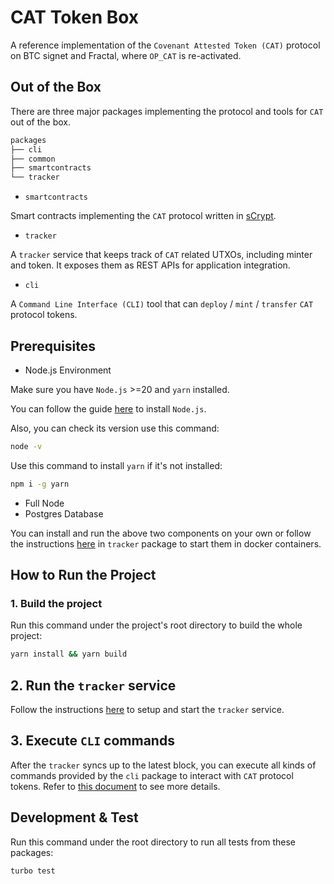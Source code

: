 # CAT Token Box

A reference implementation of the `Covenant Attested Token (CAT)` protocol on BTC signet and Fractal, where `OP_CAT` is re-activated.


## Out of the Box

There are three major packages implementing the protocol and tools for `CAT` out of the box.

```bash
packages
├── cli
├── common
├── smartcontracts
└── tracker
```


* `smartcontracts`

Smart contracts implementing the `CAT` protocol written in [sCrypt](https://github.com/sCrypt-Inc/scryptlib).


* `tracker`

A `tracker` service that keeps track of `CAT` related UTXOs, including minter and token. It exposes them as REST APIs for application integration.

* `cli`

A `Command Line Interface (CLI)` tool that can `deploy` / `mint` / `transfer` `CAT` protocol tokens.

## Prerequisites

* Node.js Environment

Make sure you have `Node.js` >=20 and `yarn` installed.

You can follow the guide [here](https://nodejs.org/en/download/package-manager) to install `Node.js`.

Also, you can check its version use this command:

```bash
node -v
```

Use this command to install `yarn` if it's not installed:

```bash
npm i -g yarn
```

* Full Node
* Postgres Database

You can install and run the above two components on your own or follow the instructions [here](./packages/tracker/README.md#prerequisite) in `tracker` package to start them in docker containers.

## How to Run the Project

### 1. Build the project

Run this command under the project's root directory to build the whole project:

```bash
yarn install && yarn build
```

## 2. Run the `tracker` service

Follow the instructions [here](./packages/tracker/README.md) to setup and start the `tracker` service.

## 3. Execute `CLI` commands

After the `tracker` syncs up to the latest block, you can execute all kinds of commands provided by the `cli` package to interact with `CAT` protocol tokens. Refer to [this document](./packages/cli/README.md) to see more details.

## Development & Test

Run this command under the root directory to run all tests from these packages:

```bash
turbo test
```

